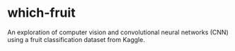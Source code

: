 # which-fruit
An exploration of computer vision and convolutional neural networks (CNN) using a fruit classification dataset from Kaggle.
